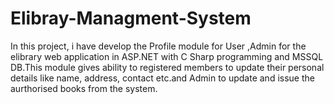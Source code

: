 # Elibray-Managment-System
In this project, i have develop the Profile module for User ,Admin for the elibrary web application in ASP.NET with C Sharp programming and MSSQL DB.This module gives ability to registered members to update their personal details like name, address, contact etc.and Admin to update and issue the aurthorised books from the system.
